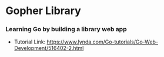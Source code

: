 # Gopher Library

### Learning Go by building a library web app
- Tutorial Link: https://www.lynda.com/Go-tutorials/Go-Web-Development/516402-2.html
